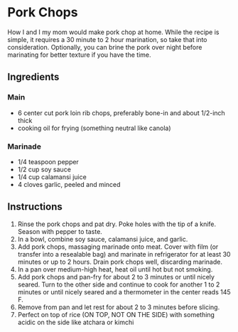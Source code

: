 # Pork Chops
How I and I my mom would make pork chop at home. While the recipe is simple, it requires a 30 minute to 2 hour marination, so take that into consideration. 
Optionally, you can brine the pork over night before marinating for better texture if you have the time. 
## Ingredients 
### Main
- 6 center cut pork loin rib chops, preferably bone-in and about 1/2-inch thick
- cooking oil for frying (something neutral like canola)

### Marinade
- 1/4 teaspoon pepper
- 1/2 cup soy sauce
- 1/4 cup calamansi juice
- 4 cloves garlic, peeled and minced

## Instructions
1. Rinse the pork chops and pat dry. Poke holes with the tip of a knife. Season with pepper to taste.
2. In a bowl, combine soy sauce, calamansi juice, and garlic.
3. Add pork chops, massaging marinade onto meat. Cover with film (or transfer into a resealable bag) and marinate in refrigerator for at least 30 minutes or up to 2 hours. Drain pork chops well, discarding marinade.
4. In a pan over medium-high heat, heat oil until hot but not smoking.
5. Add pork chops and pan-fry for about 2 to 3 minutes or until nicely seared. Turn to the other side and continue to cook for another 1 to 2 minutes or until nicely seared and a thermometer in the center reads 145 F.
6. Remove from pan and let rest for about 2 to 3 minutes before slicing.
7. Perfect on top of rice (ON TOP, NOT ON THE SIDE) with something acidic on the side like atchara or kimchi
